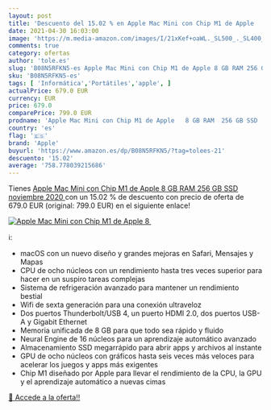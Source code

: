 ```yaml
---
layout: post
title: 'Descuento del 15.02 % en Apple Mac Mini con Chip M1 de Apple   8 '
date: 2021-04-30 16:03:00
image: 'https://m.media-amazon.com/images/I/21xKef+oaWL._SL500_._SL400_.jpg'
comments: true
category: ofertas
author: 'tole.es'
slug: 'B08N5RFKN5-es Apple Mac Mini con Chip M1 de Apple 8 GB RAM 256 GB SSD...'
sku: 'B08N5RFKN5-es'
tags: [ 'Informática','Portátiles','apple', ]
actualPrice: 679.0 EUR
currency: EUR
price: 679.0
comparePrice: 799.0 EUR
prodname: 'Apple Mac Mini con Chip M1 de Apple   8 GB RAM  256 GB SSD   noviembre 2020 '
country: 'es'
flag: '🇪🇸'
brand: 'Apple'
buyurl: 'https://www.amazon.es/dp/B08N5RFKN5/?tag=tolees-21'
descuento: '15.02'
average: '758.778039215686'
---
```


Tienes [Apple Mac Mini con Chip M1 de Apple   8 GB RAM  256 GB SSD   noviembre 2020 ](https://www.amazon.es/dp/B08N5RFKN5/?tag=tolees-21) con un 15.02 % de descuento con precio de oferta de 679.0 EUR (original: 799.0 EUR) en el siguiente enlace!

[![Apple Mac Mini con Chip M1 de Apple   8 ](https://m.media-amazon.com/images/I/21xKef+oaWL._SL500_._SL400_.jpg)](https://www.amazon.es/dp/B08N5RFKN5/?tag=tolees-21)

ℹ️:

- macOS con un nuevo diseño y grandes mejoras en Safari, Mensajes y Mapas
- CPU de ocho núcleos con un rendimiento hasta tres veces superior para hacer en un suspiro tareas complejas
- Sistema de refrigeración avanzado para mantener un rendimiento bestial
- Wifi de sexta generación para una conexión ultraveloz
- Dos puertos Thunderbolt/USB 4, un puerto HDMI 2.0, dos puertos USB-A y Gigabit Ethernet
- Memoria unificada de 8 GB para que todo sea rápido y fluido
- Neural Engine de 16 núcleos para un aprendizaje automático avanzado
- Almacenamiento SSD megarrápido para abrir apps y archivos al instante
- GPU de ocho núcleos con gráficos hasta seis veces más veloces para acelerar los juegos y apps más exigentes
- Chip M1 diseñado por Apple para llevar el rendimiento de la CPU, la GPU y el aprendizaje automático a nuevas cimas

[🛒 Accede a la oferta!!](https://www.amazon.es/dp/B08N5RFKN5/?tag=tolees-21)
